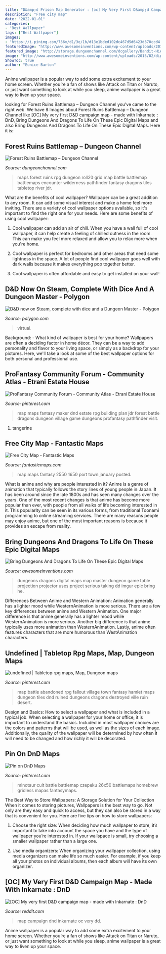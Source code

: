 ```yaml
---
title: "D&amp;d Prison Map Generator : [oc] My Very First D&amp;d Campaign Map"
description: "Free city map"
date: "2022-01-01"
categories:
- "Best Wallpaper"
tags: ["Best Wallpaper"]
images:
- "https://i.pinimg.com/736x/d1/3e/1b/d13e1bded102dc467d5d6423d370ccd4.jpg"
featuredImage: "http://www.awesomeinventions.com/wp-content/uploads/2015/02/digital-map-d-d-above.jpg"
featured_image: "http://storage.dungeonchannel.com/dcgallery/Bandit-Hideout.jpg"
image: "http://www.awesomeinventions.com/wp-content/uploads/2015/02/digital-map-d-d-above.jpg"
ShowToc: true
author: "Eunice Barton"
---
```



Anime wallpaper is a popular way to add some extra excitement to your home screen. Whether you’re a fan of shows like Attack on Titan or Naruto, or just want something to look at while you sleep, anime wallpaper is a great way to liven up your space.

	

		
looking for Forest Ruins Battlemap – Dungeon Channel you've came to the right web. We have 8 Images about Forest Ruins Battlemap – Dungeon Channel like [OC] My very first D&amp;D campaign map - made with Inkarnate : DnD, Bring Dungeons And Dragons To Life On These Epic Digital Maps and also Bring Dungeons And Dragons To Life On These Epic Digital Maps. Here it is:
		
    
## Forest Ruins Battlemap – Dungeon Channel

<img loading=lazy src="http://storage.dungeonchannel.com/dcgallery/Bandit-Hideout.jpg" onerror="this.onerror=null;this.src='https://tse4.mm.bing.net/th?id=OIP.Q_CPX0lC8jTn9vJmTyKVZwHaJ4&amp;pid=15.1';" alt="Forest Ruins Battlemap – Dungeon Channel">

_Source: dungeonchannel.com_

>maps forest ruins rpg dungeon roll20 grid map battle battlemap battlemaps encounter wilderness pathfinder fantasy dragons tiles tabletop river jdr. 

	

What are the benefits of cool wallpaper?
Wallpaper can be a great addition to any room. It can add some visual interest and make a home feel more inviting. There are a variety of cool wallpaper options available, so it's important to find the right one for your needs. Here are some benefits of using cool wallpaper: 
1. Cool wallpaper can add an air of chill. When you have a wall full of cool wallpaper, it can help create a feeling of chilled outness in the room. This can make you feel more relaxed and allow you to relax more when you're home. 

2. Cool wallpaper is perfect for bedrooms and other areas that need some lightness in the space. A lot of people find cool wallpaper goes well with dark walls because it makes everything pop together better. 

3. Cool wallpaper is often affordable and easy to get installed on your wall!

    
## D&amp;D Now On Steam, Complete With Dice And A Dungeon Master - Polygon

<img loading=lazy src="https://cdn.vox-cdn.com/thumbor/_FNtC2l7b0Iuru_zzK0kWhk_HMk=/90x22:1486x807/1600x900/cdn.vox-cdn.com/uploads/chorus_image/image/46184844/Overland-Map.0.0.jpg" onerror="this.onerror=null;this.src='https://tse2.mm.bing.net/th?id=OIP.7lNMrK3w4QEWyRyCeeXJ-gHaEK&amp;pid=15.1';" alt="D&amp;D now on Steam, complete with dice and a Dungeon Master - Polygon">

_Source: polygon.com_

>virtual. 

	

Background: - What kind of wallpaper is best for your home?
Wallpapers are often a deciding factor in home décor. They can be a way to add personality and flavor to your living space, or simply as a backdrop for your pictures. Here, we'll take a look at some of the best wallpaper options for both personal and professional use.

    
## ProFantasy Community Forum - Community Atlas - Etrani Estate House

<img loading=lazy src="https://i.pinimg.com/736x/d1/3e/1b/d13e1bded102dc467d5d6423d370ccd4.jpg" onerror="this.onerror=null;this.src='https://tse1.mm.bing.net/th?id=OIP.BFqNUDthpniyYi72exC3UQHaFX&amp;pid=15.1';" alt="ProFantasy Community Forum - Community Atlas - Etrani Estate House">

_Source: pinterest.com_

>map maps fantasy maker dnd estate rpg building plan jdr forest battle dragons dungeon village game dungeons profantasy pathfinder visit. 

	

1. tangerine 

    
## Free City Map - Fantastic Maps

<img loading=lazy src="http://www.fantasticmaps.com/wp-content/uploads/2010/06/townpackunlabelled.jpg" onerror="this.onerror=null;this.src='https://tse2.mm.bing.net/th?id=OIP.5mgQmSvaHSy8WYEzET9g5gHaEy&amp;pid=15.1';" alt="Free City Map - Fantastic Maps">

_Source: fantasticmaps.com_

>map maps fantasy 2550 1650 port town january posted. 

	

What is anime and why are people interested in it?
Anime is a genre of animation that typically follows the story lines of young people in Japan. It has been around since the late 1800s and has seen many changes over the years. One of the most recent changes is that anime has become more popular than ever, with people from all walks of life becoming interested in it. This popularity can be seen in its various forms, from traditional Toonami programming to online streaming services. There are many reasons people may enjoy anime, but one of the most important reasons is because it provides an escape from reality.

    
## Bring Dungeons And Dragons To Life On These Epic Digital Maps

<img loading=lazy src="http://www.awesomeinventions.com/wp-content/uploads/2015/02/digital-map-d-d-above.jpg" onerror="this.onerror=null;this.src='https://tse3.mm.bing.net/th?id=OIP.uReXokYvuDVKNMaH5LYhFwHaJ4&amp;pid=15.1';" alt="Bring Dungeons And Dragons To Life On These Epic Digital Maps">

_Source: awesomeinventions.com_

>dungeons dragons digital maps map master dungeon game table projection projector uses project serious taking dd imgur epic bring he. 

	

Differences Between Anime and Western Animation: Animation generally has a lighter mood while WesternAnimation is more serious.
There are a few key differences between anime and Western Animation. One major difference is that anime generally has a lighter mood while WesternAnimation is more serious. Another big difference is that anime typically uses more animation than WesternAnimation. Lastly, anime often features characters that are more humorous than WestAnimation characters.

    
## Undefined | Tabletop Rpg Maps, Map, Dungeon Maps

<img loading=lazy src="https://i.pinimg.com/originals/56/b8/0e/56b80e65350f54bf44c37ea11f38914b.jpg" onerror="this.onerror=null;this.src='https://tse4.mm.bing.net/th?id=OIP.t39t8BjMN0r8oFfhM_6YFAHaFN&amp;pid=15.1';" alt="undefined | Tabletop rpg maps, Map, Dungeon maps">

_Source: pinterest.com_

>map battle abandoned rpg fallout village town fantasy hamlet maps dungeon tiles dnd ruined dungeons dragons destroyed ville ruin desert. 

	

Design and Basics: How to select a wallpaper and what is included in a typical job.
When selecting a wallpaper for your home or office, it is important to understand the basics. Included in most wallpaper choices are the colors and patterns that will be used, as well as the sizes of each image. Additionally, the quality of the wallpaper will be determined by how often it will need to be changed and how richly it will be decorated.

    
## Pin On DnD Maps

<img loading=lazy src="https://i.pinimg.com/736x/42/83/fa/4283fac0ba46bd716e357872ca239ba7.jpg" onerror="this.onerror=null;this.src='https://tse1.mm.bing.net/th?id=OIP.hDCFtl2DMW9IlI3G39dOJgHaOP&amp;pid=15.1';" alt="Pin on DnD Maps">

_Source: pinterest.com_

>minotaur cult battle battlemap czepeku 26x50 battlemaps homebrew gridless mapas fantasymaps. 

	

The Best Way to Store Wallpapers: A Storage Solution for Your Collection
When it comes to storing pictures, Wallpapers is the best way to go. Not only are they easy and quick to access, but they can also be stored in a way that is convenient for you. Here are five tips on how to store wallpapers:
1) Choose the right size: When deciding how much wallpaper to store, it’s important to take into account the space you have and the type of wallpaper you’re interested in. If your wallspace is small, try choosing a smaller wallpaper rather than a large one.

2) Use media organizers: When organizing your wallpaper collection, using media organizers can make life so much easier. For example, if you keep all your photos on individual albums, then each album will have its own organizer.

    
## [OC] My Very First D&amp;D Campaign Map - Made With Inkarnate : DnD

<img loading=lazy src="https://preview.redd.it/a2mtbx0yp3131.jpg?width=1024&amp;auto=webp&amp;s=ccd3a9543719eb7fad1d1dc2a1d87ddc4dca4fd8" onerror="this.onerror=null;this.src='https://tse1.mm.bing.net/th?id=OIP.Rp7_CkP6yGgtOQV5KneHgQHaFj&amp;pid=15.1';" alt="[OC] My very first D&amp;D campaign map - made with Inkarnate : DnD">

_Source: reddit.com_

>map campaign dnd inkarnate oc very dd. 

	

Anime wallpaper is a popular way to add some extra excitement to your home screen. Whether you’re a fan of shows like Attack on Titan or Naruto, or just want something to look at while you sleep, anime wallpaper is a great way to liven up your space.

